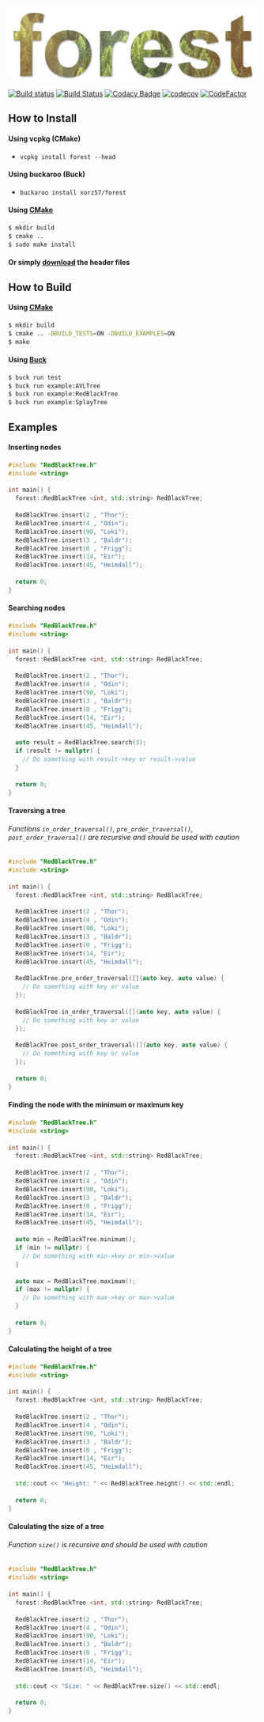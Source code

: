 ![forest logo](forest.png)

[![Build status](https://ci.appveyor.com/api/projects/status/8e5jutnq0a8b458f/branch/master?svg=true)](https://ci.appveyor.com/project/xorz57/forest/branch/master)
[![Build Status](https://travis-ci.org/xorz57/forest.svg?branch=master)](https://travis-ci.org/xorz57/forest)
[![Codacy Badge](https://api.codacy.com/project/badge/Grade/f2eb2dcf98794d03b5cf0d4c9910db39)](https://www.codacy.com/app/xorz57/forest?utm_source=github.com&amp;utm_medium=referral&amp;utm_content=xorz57/forest&amp;utm_campaign=Badge_Grade)
[![codecov](https://codecov.io/gh/xorz57/forest/branch/master/graph/badge.svg)](https://codecov.io/gh/xorz57/forest)
[![CodeFactor](https://www.codefactor.io/repository/github/xorz57/forest/badge/master)](https://www.codefactor.io/repository/github/xorz57/forest/overview/master)

## How to Install

#### Using vcpkg (CMake)
- `vcpkg install forest --head`

#### Using buckaroo (Buck)
- `buckaroo install xorz57/forest`

#### Using [CMake](https://cmake.org/)

```sh
$ mkdir build
$ cmake ..
$ sudo make install
```

#### Or simply [download](https://github.com/xorz57/forest/releases/latest) the header files

## How to Build

#### Using [CMake](https://cmake.org/)

```sh
$ mkdir build
$ cmake .. -DBUILD_TESTS=ON -DBUILD_EXAMPLES=ON
$ make
```

#### Using [Buck](https://buckbuild.com/)

```sh
$ buck run test
$ buck run example:AVLTree
$ buck run example:RedBlackTree
$ buck run example:SplayTree
```

## Examples

#### Inserting nodes

```cpp
#include "RedBlackTree.h"
#include <string>

int main() {
  forest::RedBlackTree <int, std::string> RedBlackTree;

  RedBlackTree.insert(2 , "Thor");
  RedBlackTree.insert(4 , "Odin");
  RedBlackTree.insert(90, "Loki");
  RedBlackTree.insert(3 , "Baldr");
  RedBlackTree.insert(0 , "Frigg");
  RedBlackTree.insert(14, "Eir");
  RedBlackTree.insert(45, "Heimdall");

  return 0;
}
```

#### Searching nodes

```cpp
#include "RedBlackTree.h"
#include <string>

int main() {
  forest::RedBlackTree <int, std::string> RedBlackTree;

  RedBlackTree.insert(2 , "Thor");
  RedBlackTree.insert(4 , "Odin");
  RedBlackTree.insert(90, "Loki");
  RedBlackTree.insert(3 , "Baldr");
  RedBlackTree.insert(0 , "Frigg");
  RedBlackTree.insert(14, "Eir");
  RedBlackTree.insert(45, "Heimdall");

  auto result = RedBlackTree.search(3);
  if (result != nullptr) {
    // Do something with result->key or result->value
  }

  return 0;
}
```

#### Traversing a tree
###### Functions `in_order_traversal()`, `pre_order_traversal()`, `post_order_traversal()` are recursive and should be used with caution
```cpp
#include "RedBlackTree.h"
#include <string>

int main() {
  forest::RedBlackTree <int, std::string> RedBlackTree;

  RedBlackTree.insert(2 , "Thor");
  RedBlackTree.insert(4 , "Odin");
  RedBlackTree.insert(90, "Loki");
  RedBlackTree.insert(3 , "Baldr");
  RedBlackTree.insert(0 , "Frigg");
  RedBlackTree.insert(14, "Eir");
  RedBlackTree.insert(45, "Heimdall");

  RedBlackTree.pre_order_traversal([](auto key, auto value) {
    // Do something with key or value
  });

  RedBlackTree.in_order_traversal([](auto key, auto value) {
    // Do something with key or value
  });

  RedBlackTree.post_order_traversal([](auto key, auto value) {
    // Do something with key or value
  });

  return 0;
}
```

#### Finding the node with the minimum or maximum key

```cpp
#include "RedBlackTree.h"
#include <string>

int main() {
  forest::RedBlackTree <int, std::string> RedBlackTree;

  RedBlackTree.insert(2 , "Thor");
  RedBlackTree.insert(4 , "Odin");
  RedBlackTree.insert(90, "Loki");
  RedBlackTree.insert(3 , "Baldr");
  RedBlackTree.insert(0 , "Frigg");
  RedBlackTree.insert(14, "Eir");
  RedBlackTree.insert(45, "Heimdall");

  auto min = RedBlackTree.minimum();
  if (min != nullptr) {
    // Do something with min->key or min->value
  }

  auto max = RedBlackTree.maximum();
  if (max != nullptr) {
    // Do something with max->key or max->value
  }

  return 0;
}
```

#### Calculating the height of a tree

```cpp
#include "RedBlackTree.h"
#include <string>

int main() {
  forest::RedBlackTree <int, std::string> RedBlackTree;

  RedBlackTree.insert(2 , "Thor");
  RedBlackTree.insert(4 , "Odin");
  RedBlackTree.insert(90, "Loki");
  RedBlackTree.insert(3 , "Baldr");
  RedBlackTree.insert(0 , "Frigg");
  RedBlackTree.insert(14, "Eir");
  RedBlackTree.insert(45, "Heimdall");

  std::cout << "Height: " << RedBlackTree.height() << std::endl;

  return 0;
}
```

#### Calculating the size of a tree
###### Function `size()` is recursive and should be used with caution
```cpp
#include "RedBlackTree.h"
#include <string>

int main() {
  forest::RedBlackTree <int, std::string> RedBlackTree;

  RedBlackTree.insert(2 , "Thor");
  RedBlackTree.insert(4 , "Odin");
  RedBlackTree.insert(90, "Loki");
  RedBlackTree.insert(3 , "Baldr");
  RedBlackTree.insert(0 , "Frigg");
  RedBlackTree.insert(14, "Eir");
  RedBlackTree.insert(45, "Heimdall");

  std::cout << "Size: " << RedBlackTree.size() << std::endl;

  return 0;
}
```